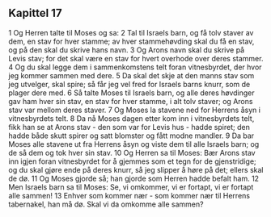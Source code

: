 ## Kapittel 17

1 Og Herren talte til Moses og sa:
2 Tal til Israels barn, og få tolv staver av dem, en stav for hver stamme; av hver stammehøvding skal du få en stav, og på den skal du skrive hans navn.
3 Og Arons navn skal du skrive på Levis stav; for det skal være en stav for hvert overhode over deres stammer.
4 Og du skal legge dem i sammenkomstens telt foran vitnesbyrdet, der hvor jeg kommer sammen med dere.
5 Da skal det skje at den manns stav som jeg utvelger, skal spire; så får jeg vel fred for Israels barns knurr, som de plager dere med.
6 Så talte Moses til Israels barn, og alle deres høvdinger gav ham hver sin stav, en stav for hver stamme, i alt tolv staver; og Arons stav var mellom deres staver.
7 Og Moses la stavene ned for Herrens åsyn i vitnesbyrdets telt.
8 Da nå Moses dagen etter kom inn i vitnesbyrdets telt, fikk han se at Arons stav - den som var for Levis hus - hadde spiret; den hadde både skutt spirer og satt blomster og fått modne mandler.
9 Da bar Moses alle stavene ut fra Herrens åsyn og viste dem til alle Israels barn; og de så dem og tok hver sin stav.
10 Og Herren sa til Moses: Bær Arons stav inn igjen foran vitnesbyrdet for å gjemmes som et tegn for de gjenstridige; og du skal gjøre ende på deres knurr, så jeg slipper å høre på det; ellers skal de dø.
11 Og Moses gjorde så; han gjorde som Herren hadde befalt ham.
12 Men Israels barn sa til Moses: Se, vi omkommer, vi er fortapt, vi er fortapt alle sammen!
13 Enhver som kommer nær - som kommer nær til Herrens tabernakel, han må dø. Skal vi da omkomme alle sammen?
